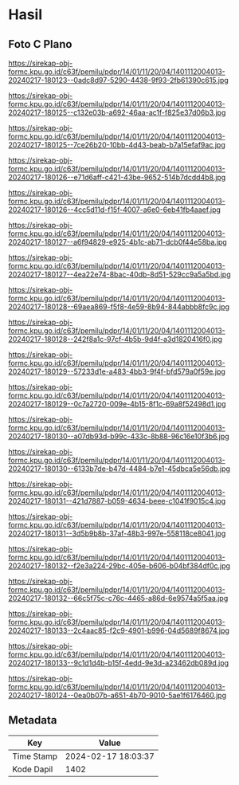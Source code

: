 # Hasil

## Foto C Plano

https://sirekap-obj-formc.kpu.go.id/c63f/pemilu/pdpr/14/01/11/20/04/1401112004013-20240217-180123--0adc8d97-5290-4438-9f93-2fb61390c615.jpg

https://sirekap-obj-formc.kpu.go.id/c63f/pemilu/pdpr/14/01/11/20/04/1401112004013-20240217-180125--c132e03b-a692-46aa-ac1f-f825e37d06b3.jpg

https://sirekap-obj-formc.kpu.go.id/c63f/pemilu/pdpr/14/01/11/20/04/1401112004013-20240217-180125--7ce26b20-10bb-4d43-beab-b7a15efaf9ac.jpg

https://sirekap-obj-formc.kpu.go.id/c63f/pemilu/pdpr/14/01/11/20/04/1401112004013-20240217-180126--e71d6aff-c421-43be-9652-514b7dcdd4b8.jpg

https://sirekap-obj-formc.kpu.go.id/c63f/pemilu/pdpr/14/01/11/20/04/1401112004013-20240217-180126--4cc5d11d-f15f-4007-a6e0-6eb41fb4aaef.jpg

https://sirekap-obj-formc.kpu.go.id/c63f/pemilu/pdpr/14/01/11/20/04/1401112004013-20240217-180127--a6f94829-e925-4b1c-ab71-dcb0f44e58ba.jpg

https://sirekap-obj-formc.kpu.go.id/c63f/pemilu/pdpr/14/01/11/20/04/1401112004013-20240217-180127--4ea22e74-8bac-40db-8d51-529cc9a5a5bd.jpg

https://sirekap-obj-formc.kpu.go.id/c63f/pemilu/pdpr/14/01/11/20/04/1401112004013-20240217-180128--69aea869-f5f8-4e59-8b94-844abbb8fc9c.jpg

https://sirekap-obj-formc.kpu.go.id/c63f/pemilu/pdpr/14/01/11/20/04/1401112004013-20240217-180128--242f8a1c-97cf-4b5b-9d4f-a3d1820416f0.jpg

https://sirekap-obj-formc.kpu.go.id/c63f/pemilu/pdpr/14/01/11/20/04/1401112004013-20240217-180129--57233d1e-a483-4bb3-9f4f-bfd579a0f59e.jpg

https://sirekap-obj-formc.kpu.go.id/c63f/pemilu/pdpr/14/01/11/20/04/1401112004013-20240217-180129--0c7a2720-009e-4b15-8f1c-69a8f52498d1.jpg

https://sirekap-obj-formc.kpu.go.id/c63f/pemilu/pdpr/14/01/11/20/04/1401112004013-20240217-180130--a07db93d-b99c-433c-8b88-96c16e10f3b6.jpg

https://sirekap-obj-formc.kpu.go.id/c63f/pemilu/pdpr/14/01/11/20/04/1401112004013-20240217-180130--6133b7de-b47d-4484-b7e1-45dbca5e56db.jpg

https://sirekap-obj-formc.kpu.go.id/c63f/pemilu/pdpr/14/01/11/20/04/1401112004013-20240217-180131--421d7887-b059-4634-beee-c1041f9015c4.jpg

https://sirekap-obj-formc.kpu.go.id/c63f/pemilu/pdpr/14/01/11/20/04/1401112004013-20240217-180131--3d5b9b8b-37af-48b3-997e-558118ce8041.jpg

https://sirekap-obj-formc.kpu.go.id/c63f/pemilu/pdpr/14/01/11/20/04/1401112004013-20240217-180132--f2e3a224-29bc-405e-b606-b04bf384df0c.jpg

https://sirekap-obj-formc.kpu.go.id/c63f/pemilu/pdpr/14/01/11/20/04/1401112004013-20240217-180132--66c5f75c-c76c-4465-a86d-6e9574a5f5aa.jpg

https://sirekap-obj-formc.kpu.go.id/c63f/pemilu/pdpr/14/01/11/20/04/1401112004013-20240217-180133--2c4aac85-f2c9-4901-b996-04d5689f8674.jpg

https://sirekap-obj-formc.kpu.go.id/c63f/pemilu/pdpr/14/01/11/20/04/1401112004013-20240217-180133--9c1d1d4b-b15f-4edd-9e3d-a23462db089d.jpg

https://sirekap-obj-formc.kpu.go.id/c63f/pemilu/pdpr/14/01/11/20/04/1401112004013-20240217-180124--0ea0b07b-a651-4b70-9010-5ae1f6176460.jpg


## Metadata

| Key        | Value               |
| ---------- | ------------------- |
| Time Stamp | 2024-02-17 18:03:37 |
| Kode Dapil | 1402                |



